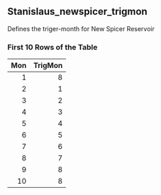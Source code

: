 ## Stanislaus_newspicer_trigmon
Defines the triger-month for New Spicer Reservoir

### First 10 Rows of the Table
|   Mon |   TrigMon |
|------:|----------:|
|     1 |         8 |
|     2 |         1 |
|     3 |         2 |
|     4 |         3 |
|     5 |         4 |
|     6 |         5 |
|     7 |         6 |
|     8 |         7 |
|     9 |         8 |
|    10 |         8 |